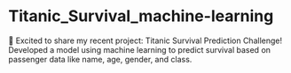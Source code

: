 # Titanic_Survival_machine-learning
🚢 Excited to share my recent project: Titanic Survival Prediction Challenge! Developed a model using machine learning to predict survival based on passenger data like name, age, gender, and class. 
